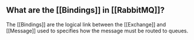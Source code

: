 ## What are the [[Bindings]] in [[RabbitMQ]]?

The [[Bindings]] are the logical link between the [[Exchange]] and [[Message]] used to specifies how the message must be routed to queues. 